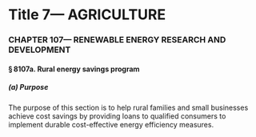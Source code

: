 
# Title 7— AGRICULTURE
### CHAPTER 107— RENEWABLE ENERGY RESEARCH AND DEVELOPMENT
#### § 8107a. Rural energy savings program
##### (a) Purpose

The purpose of this section is to help rural families and small businesses achieve cost savings by providing loans to qualified consumers to implement durable cost-effective energy efficiency measures.

